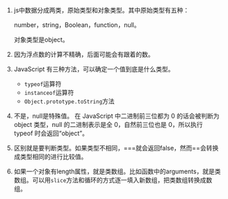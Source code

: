 1. js中数据分成两类，原始类型和对象类型。其中原始类型有五种：

   number，string，Boolean，function，null。

   对象类型是object。

2. 因为浮点数的计算不精确，后面可能会有跟着的数。

3. JavaScript 有三种方法，可以确定一个值到底是什么类型。
   - `typeof`运算符
   - `instanceof`运算符
   - `Object.prototype.toString`方法

4. 不是，null是特殊值。 在 JavaScript 中二进制前三位都为 0 的话会被判断为 object 类型，null 的二进制表示是全 0，自然前三位也是 0，所以执行 typeof 时会返回“object”。 

5. 区别就是要判断类型。如果类型不相同，===就会返回false，然而==会转换成类型相同的进行比较值。

6. 如果一个对象有length属性，就是类数组。比如函数中的arguments，就是类数组。可以用`slice`方法和循环的方式逐一填入新数组，把类数组转换成数组。